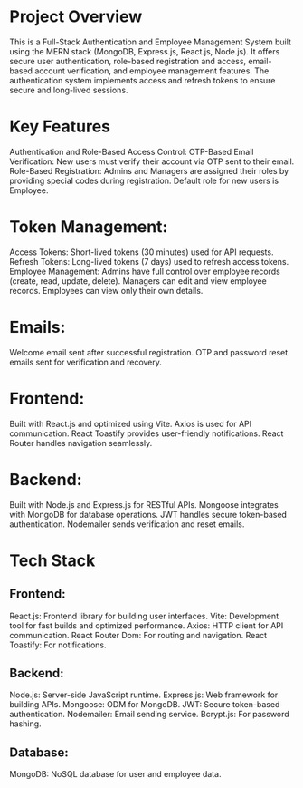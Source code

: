 # Project Overview
This is a Full-Stack Authentication and Employee Management System built using the MERN stack (MongoDB, Express.js, React.js, Node.js). 
It offers secure user authentication, role-based registration and access, email-based account verification, and employee management features. 
The authentication system implements access and refresh tokens to ensure secure and long-lived sessions.

# Key Features
Authentication and Role-Based Access Control:
OTP-Based Email Verification: New users must verify their account via OTP sent to their email.
Role-Based Registration:
Admins and Managers are assigned their roles by providing special codes during registration.
Default role for new users is Employee.

# Token Management:
Access Tokens: Short-lived tokens (30 minutes) used for API requests.
Refresh Tokens: Long-lived tokens (7 days) used to refresh access tokens.
Employee Management:
Admins have full control over employee records (create, read, update, delete).
Managers can edit and view employee records.
Employees can view only their own details.
# Emails:
Welcome email sent after successful registration.
OTP and password reset emails sent for verification and recovery.

# Frontend:
Built with React.js and optimized using Vite.
Axios is used for API communication.
React Toastify provides user-friendly notifications.
React Router handles navigation seamlessly.

# Backend:
Built with Node.js and Express.js for RESTful APIs.
Mongoose integrates with MongoDB for database operations.
JWT handles secure token-based authentication.
Nodemailer sends verification and reset emails.

# Tech Stack

## Frontend:
React.js: Frontend library for building user interfaces.
Vite: Development tool for fast builds and optimized performance.
Axios: HTTP client for API communication.
React Router Dom: For routing and navigation.
React Toastify: For notifications.

## Backend:
Node.js: Server-side JavaScript runtime.
Express.js: Web framework for building APIs.
Mongoose: ODM for MongoDB.
JWT: Secure token-based authentication.
Nodemailer: Email sending service.
Bcrypt.js: For password hashing.

## Database:
MongoDB: NoSQL database for user and employee data.
